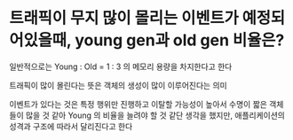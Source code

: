 # 트래픽이 무지 많이 몰리는 이벤트가 예정되어있을때, young gen과 old gen 비율은?

일반적으로는 Young : Old = 1 : 3 의 메모리 용량을 차지한다고 한다

트래픽이 많이 몰린다는 뜻은 객체의 생성이 많이 이루어진다는 의미

이벤트가 있다는 것은 특정 행위만 진행하고 이탈할 가능성이 높아서 수명이 짧은 객체들이 많을 것 같아 Young 의 비율을 늘려야 할 것 같단 생각을 했지만, 애플리케이션의 성격과 구조에 따라서 달리진다고 한다


